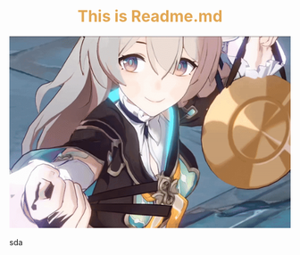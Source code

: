 <div align="center">

<h1 style="color:#e2a754;">This is Readme.md</h1>

</div>

<div align="center">

![Link to GIF](https://github.com/Moocchi/Struktur_data/blob/main/%20Gif%20and%20Image/Firefly.gif)

</div>

sda